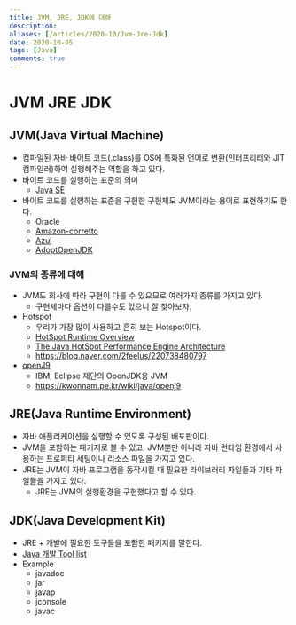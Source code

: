 ```yaml
---
title: JVM, JRE, JDK에 대해
description: 
aliases: [/articles/2020-10/Jvm-Jre-Jdk]
date: 2020-10-05
tags: [Java]
comments: true
---
```

# JVM JRE JDK
## JVM(Java Virtual Machine)
- 컴파일된 자바 바이트 코드(.class)를 OS에 특화된 언어로 변환(인터프리터와 JIT 컴파일러)하여 실행해주는 역할을 하고 있다.
- 바이트 코드를 실행하는 표준의 의미
    - [Java SE](https://docs.oracle.com/javase/specs/index.html)
- 바이트 코드를 실행하는 표준을 구현한 구현체도 JVM이라는 용어로 표현하기도 한다.
    - Oracle
    - [Amazon-corretto](https://aws.amazon.com/ko/corretto/)
    - [Azul](https://kr.azul.com/)
    - [AdoptOpenJDK](https://adoptopenjdk.net/)

### JVM의 종류에 대해
- JVM도 회사에 따라 구현이 다를 수 있으므로 여러가지 종류를 가지고 있다.
    - 구현체마다 옵션이 다를수도 있으니 잘 찾아보자.
- Hotspot
    - 우리가 가장 많이 사용하고 흔히 보는 Hotspot이다.
    - [HotSpot Runtime Overview](https://openjdk.java.net/groups/hotspot/docs/RuntimeOverview.html)
    - [The Java HotSpot Performance Engine Architecture](https://www.oracle.com/technetwork/java/whitepaper-135217.html)
    - <https://blog.naver.com/2feelus/220738480797>
- [openJ9](https://www.eclipse.org/openj9/)
    - IBM, Eclipse 재단의 OpenJDK용 JVM
    - <https://kwonnam.pe.kr/wiki/java/openj9>

## JRE(Java Runtime Environment)
- 자바 애플리케이션을 실행할 수 있도록 구성된 배포판이다.
- JVM을 포함하는 패키지로 볼 수 있고, JVM뿐만 아니라 자바 런타임 환경에서 사용하는 프로퍼티 세팅이나 리소스 파일을 가지고 있다.
- JRE는 JVM이 자바 프로그램을 동작시킬 때 필요한 라이브러리 파일들과 기타 파일들을 가지고 있다.
    - JRE는 JVM의 실행환경을 구현했다고 할 수 있다.

## JDK(Java Development Kit)
- JRE + 개발에 필요한 도구들을 포함한 패키지를 말한다.
- [Java 개발 Tool list](https://docs.oracle.com/javase/8/docs/technotes/tools/)
- Example
    - javadoc
    - jar
    - javap
    - jconsole
    - javac
